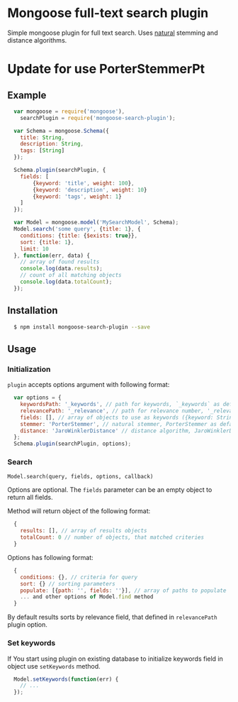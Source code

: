 # Mongoose full-text search plugin

Simple mongoose plugin for full text search.
Uses [natural](https://github.com/NaturalNode/natural) stemming and distance algorithms.

# Update for use PorterStemmerPt


## Example
``` js
  var mongoose = require('mongoose'),
    searchPlugin = require('mongoose-search-plugin');

  var Schema = mongoose.Schema({
    title: String,
    description: String,
    tags: [String]
  });

  Schema.plugin(searchPlugin, {
    fields: [
        {keyword: 'title', weight: 100}, 
        {keyword: 'description', weight: 10}
        {keyword: 'tags', weight: 1}
    ]
  });

  var Model = mongoose.model('MySearchModel', Schema);
  Model.search('some query', {title: 1}, {
    conditions: {title: {$exists: true}},
    sort: {title: 1},
    limit: 10
  }, function(err, data) {
    // array of found results
    console.log(data.results);
    // count of all matching objects
    console.log(data.totalCount);
  });
```

## Installation
``` bash
  $ npm install mongoose-search-plugin --save
```

## Usage

### Initialization
`plugin` accepts options argument with following format:
``` js
  var options = {
    keywordsPath: '_keywords', // path for keywords, `_keywords` as default
    relevancePath: '_relevance', // path for relevance number, '_relevance' as default
    fields: [], // array of objects to use as keywords ({keyword: String, weight: {type: Number, default: 1}),
    stemmer: 'PorterStemmer', // natural stemmer, PorterStemmer as default
    distance: 'JaroWinklerDistance' // distance algorithm, JaroWinklerDistance as default
  };
  Schema.plugin(searchPlugin, options);
```

### Search
`Model.search(query, fields, options, callback)` 

Options are optional. The `fields` parameter can be an empty object to return all fields.

Method will return object of the following format:
``` js
  {
    results: [], // array of results objects
    totalCount: 0 // number of objects, that matched criteries
  }
```
Options has following format:
```js
  {
    conditions: {}, // criteria for query
    sort: {} // sorting parameters
    populate: [{path: '', fields: ''}], // array of paths to populate
    ... and other options of Model.find method
  }
```
By default results sorts by relevance field, that defined in `relevancePath`
plugin option.

### Set keywords
If You start using plugin on existing database to initialize keywords field in object
use `setKeywords` method.
``` js
  Model.setKeywords(function(err) {
    // ...
  });
```
